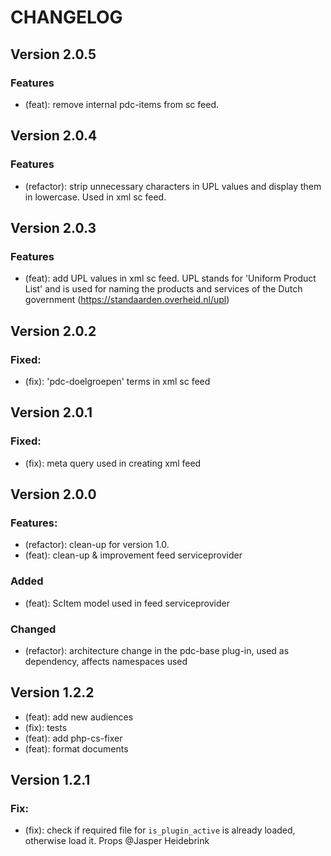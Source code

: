 # CHANGELOG

## Version 2.0.5

### Features

-   (feat): remove internal pdc-items from sc feed.

## Version 2.0.4

### Features

-   (refactor): strip unnecessary characters in UPL values and display them in lowercase. Used in xml sc feed.

## Version 2.0.3

### Features

-   (feat): add UPL values in xml sc feed. UPL stands for 'Uniform Product List' and is used for naming the products and services of the Dutch government (https://standaarden.overheid.nl/upl)

## Version 2.0.2

### Fixed:

-   (fix): 'pdc-doelgroepen' terms in xml sc feed

## Version 2.0.1

### Fixed:

-   (fix): meta query used in creating xml feed

## Version 2.0.0

### Features:

-   (refactor): clean-up for version 1.0.
-   (feat): clean-up & improvement feed serviceprovider

### Added

-   (feat): ScItem model used in feed serviceprovider

### Changed

-   (refactor): architecture change in the pdc-base plug-in, used as dependency, affects namespaces used

## Version 1.2.2

-   (feat): add new audiences
-   (fix): tests
-   (feat): add php-cs-fixer
-   (feat): format documents

## Version 1.2.1

### Fix:

-   (fix): check if required file for `is_plugin_active` is already loaded, otherwise load it. Props @Jasper Heidebrink
